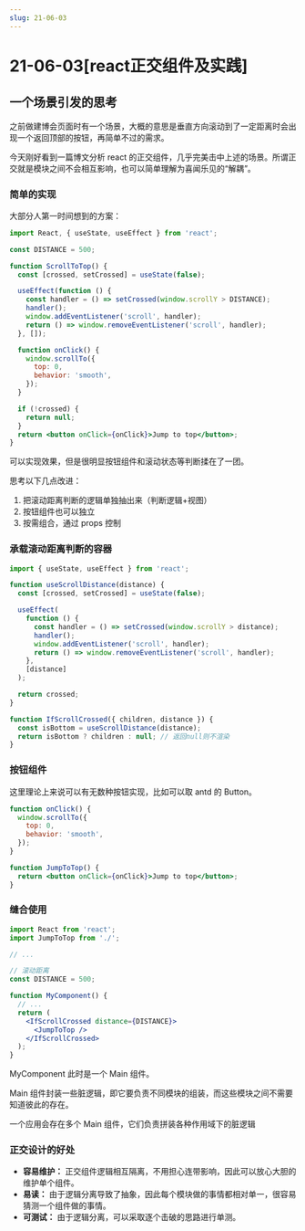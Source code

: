 ```yaml
---
slug: 21-06-03
---
```


# 21-06-03[react正交组件及实践]

## 一个场景引发的思考

之前做建博会页面时有一个场景，大概的意思是垂直方向滚动到了一定距离时会出现一个返回顶部的按钮，再简单不过的需求。

今天刚好看到一篇博文分析 react 的正交组件，几乎完美击中上述的场景。所谓正交就是模块之间不会相互影响，也可以简单理解为喜闻乐见的“解耦”。

### 简单的实现

大部分人第一时间想到的方案：

```jsx
import React, { useState, useEffect } from 'react';

const DISTANCE = 500;

function ScrollToTop() {
  const [crossed, setCrossed] = useState(false);

  useEffect(function () {
    const handler = () => setCrossed(window.scrollY > DISTANCE);
    handler();
    window.addEventListener('scroll', handler);
    return () => window.removeEventListener('scroll', handler);
  }, []);

  function onClick() {
    window.scrollTo({
      top: 0,
      behavior: 'smooth',
    });
  }

  if (!crossed) {
    return null;
  }
  return <button onClick={onClick}>Jump to top</button>;
}
```

可以实现效果，但是很明显按钮组件和滚动状态等判断揉在了一团。

思考以下几点改进：

1. 把滚动距离判断的逻辑单独抽出来（判断逻辑+视图）
2. 按钮组件也可以独立
3. 按需组合，通过 props 控制

### 承载滚动距离判断的容器

```jsx
import { useState, useEffect } from 'react';

function useScrollDistance(distance) {
  const [crossed, setCrossed] = useState(false);

  useEffect(
    function () {
      const handler = () => setCrossed(window.scrollY > distance);
      handler();
      window.addEventListener('scroll', handler);
      return () => window.removeEventListener('scroll', handler);
    },
    [distance]
  );

  return crossed;
}

function IfScrollCrossed({ children, distance }) {
  const isBottom = useScrollDistance(distance);
  return isBottom ? children : null; // 返回null则不渲染
}
```

### 按钮组件

这里理论上来说可以有无数种按钮实现，比如可以取 antd 的 Button。

```jsx
function onClick() {
  window.scrollTo({
    top: 0,
    behavior: 'smooth',
  });
}

function JumpToTop() {
  return <button onClick={onClick}>Jump to top</button>;
}
```

### 缝合使用

```jsx
import React from 'react';
import JumpToTop from './';

// ...

// 滚动距离
const DISTANCE = 500;

function MyComponent() {
  // ...
  return (
    <IfScrollCrossed distance={DISTANCE}>
      <JumpToTop />
    </IfScrollCrossed>
  );
}
```

MyComponent 此时是一个 Main 组件。

Main 组件封装一些脏逻辑，即它要负责不同模块的组装，而这些模块之间不需要知道彼此的存在。

一个应用会存在多个 Main 组件，它们负责拼装各种作用域下的脏逻辑

### 正交设计的好处

- **容易维护：** 正交组件逻辑相互隔离，不用担心连带影响，因此可以放心大胆的维护单个组件。
- **易读：** 由于逻辑分离导致了抽象，因此每个模块做的事情都相对单一，很容易猜测一个组件做的事情。
- **可测试：** 由于逻辑分离，可以采取逐个击破的思路进行单测。
